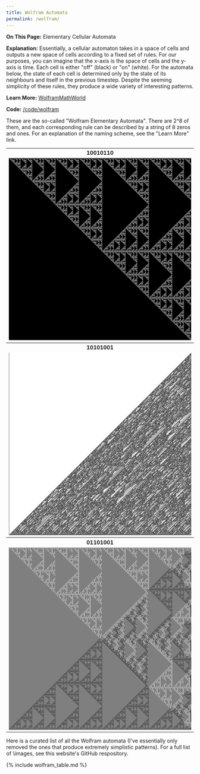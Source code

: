 ```yaml
---
title: Wolfram Automata
permalink: /wolfram/
---
```


<b>On This Page:</b> 
Elementary Cellular Automata

<b>Explanation:</b> 
Essentially, a cellular automaton takes in a space of cells and outputs a new space of cells according to a fixed set of rules. 
For our purposes, you can imagine that the x-axis is the space of cells and the y-axis is time. 
Each cell is either "off" (black) or "on" (white). For the automata below, the state of each cell is determined only by the state of its neighbours and itself in the previous timestep.
Despite the seeming simplicity of these rules, they produce a wide variety of interesting patterns.

<b>Learn More:</b> 
<a href ="http://mathworld.wolfram.com/ElementaryCellularAutomaton.html">WolframMathWorld</a>

<b>Code:</b> 
<a href ="https://github.com/ibeach/ibeach.github.io/tree/master/code/wolfram">/code/wolfram</a>

These are the so-called "Wolfram Elementary Automata". There are 2^8 of them, and each corresponding rule can be described by a string of 8 zeros and ones. For an explanation of the naming scheme, see the "Learn More" link.

<table>
<tr>
<th>10010110</th>
</tr>
<tr>
<td><img src="\images\wolfram\10010110_large.png"></td>
</tr>
<tr>
<th>10101001</th>
</tr>
<tr>
<td><img src="\images\wolfram\10101001_large.png"></td>
</tr>
<tr>
<th>01101001</th>
</tr>
<tr>
<td><img src="\images\wolfram\01101001_large.png"></td>
</tr>
</table>

Here is a curated list of all the Wolfram automata (I've essentially only removed the ones that produce extremely simplistic patterns). For a full list of \images, see this website's GitHub respository.

{% include wolfram_table.md %}